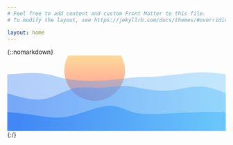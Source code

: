 ```yaml
---
# Feel free to add content and custom Front Matter to this file.
# To modify the layout, see https://jekyllrb.com/docs/themes/#overriding-theme-defaults

layout: home
---
```


{::nomarkdown}
<svg width="100%" height="100%" viewBox="0 0 1440 500" xmlns="http://www.w3.org/2000/svg">
    <defs>
        <linearGradient id="sun_gradient" gradientTransform="rotate(90)">
            <stop offset="5%" stop-color="gold"></stop>
            <stop offset="95%" stop-color="red"></stop>
        </linearGradient>
        <linearGradient id="sea_gradient" x1="0%" y1="50%" x2="100%" y2="50%">
            <stop offset="5%" stop-color="#4287f5"></stop>
            <stop offset="95%" stop-color="#69c5fa"></stop>
        </linearGradient>
    </defs>
    <circle cx="40%" cy="20%" r="200" fill="url(#sun_gradient)" fill-opacity="0.4"></circle>
    <path d="M 0,500 C 0,500 0,125 0,125 C 87.39608381999315,118.91824115424254 174.7921676399863,112.83648230848506 238,120 C 301.2078323600137,127.16351769151494 340.227413260048,147.5723119203023 408,158 C 475.772586739952,168.4276880796977 572.2981793198213,168.87427001030574 650,164 C 727.7018206801787,159.12572998969426 786.5798694606665,148.93060803847476 839,145 C 891.4201305393335,141.06939196152524 937.3823428375129,143.40329783579526 1010,137 C 1082.6176571624871,130.59670216420474 1181.890759189282,115.45620061834423 1258,112 C 1334.109240810718,108.54379938165577 1387.054620405359,116.7718996908279 1440,125 C 1440,125 1440,500 1440,500 Z" stroke="none" stroke-width="0" fill="url(#sea_gradient)" fill-opacity="0.4"></path>
    <path d="M 0,500 C 0,500 0,250 0,250 C 80.668498797664,274.43765029199585 161.336997595328,298.87530058399176 234,289 C 306.663002404672,279.12469941600824 371.3205084163518,234.93644795602884 432,219 C 492.6794915836482,203.06355204397116 549.3809687392649,215.37890759189284 606,214 C 662.6190312607351,212.62109240810716 719.1556166265887,197.54792167639982 790,203 C 860.8443833734113,208.45207832360018 945.9965647543802,234.42940570250775 1028,234 C 1110.0034352456198,233.57059429749225 1188.8581243558913,206.73445551356923 1257,205 C 1325.1418756441087,203.26554448643077 1382.5709378220545,226.63277224321538 1440,250 C 1440,250 1440,500 1440,500 Z" stroke="none" stroke-width="0" fill="url(#sea_gradient)" fill-opacity="0.53" class="transition-all duration-300 ease-in-out delay-150 path-1"></path>
    <path d="M 0,500 C 0,500 0,375 0,375 C 57.52112676056338,379.50429405702505 115.04225352112675,384.00858811405016 179,394 C 242.95774647887325,403.99141188594984 313.3521126760563,419.4699416008245 398,404 C 482.6478873239437,388.5300583991755 581.5492957746478,342.11164548265197 653,334 C 724.4507042253522,325.88835451734803 768.4507042253523,356.08347646856754 818,372 C 867.5492957746477,387.91652353143246 922.6478873239435,389.55444864307793 998,387 C 1073.3521126760565,384.44555135692207 1168.9577464788733,377.6987289591206 1246,375 C 1323.0422535211267,372.3012710408794 1381.5211267605632,373.65063552043966 1440,375 C 1440,375 1440,500 1440,500 Z" stroke="none" stroke-width="0" fill="url(#sea_gradient)" fill-opacity="1"></path>
</svg>
{:/}